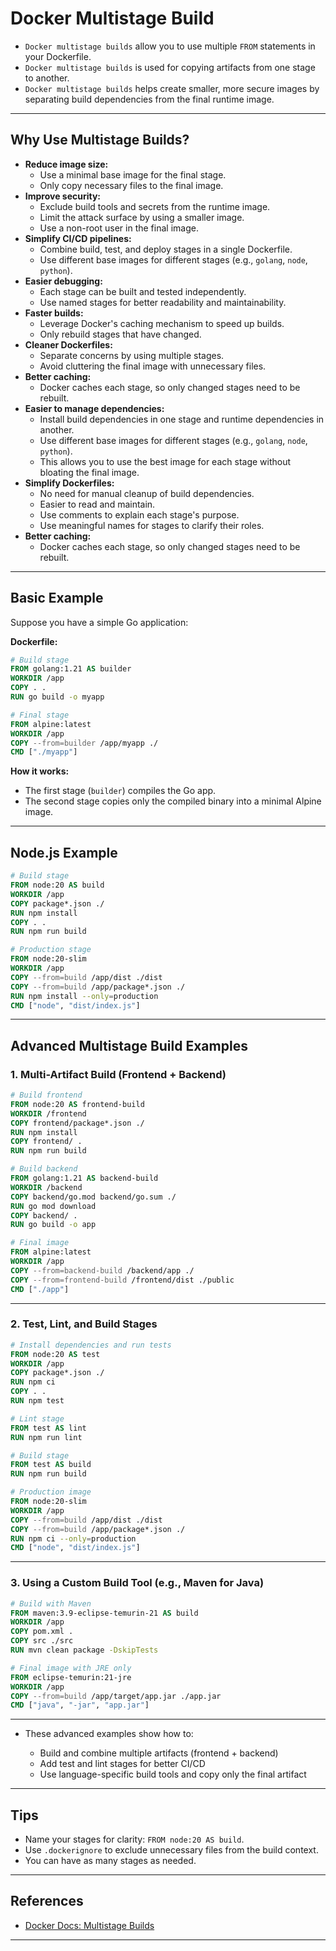 # Docker Multistage Build

- `Docker multistage builds` allow you to use multiple `FROM` statements in your Dockerfile.
- `Docker multistage builds` is used for copying artifacts from one stage to another. 
- `Docker multistage builds` helps create smaller, more secure images by separating build dependencies from the final runtime image.

---

## Why Use Multistage Builds?

- **Reduce image size:**
  - Use a minimal base image for the final stage.
  - Only copy necessary files to the final image.
- **Improve security:**
  - Exclude build tools and secrets from the runtime image.
  - Limit the attack surface by using a smaller image.
  - Use a non-root user in the final image.
- **Simplify CI/CD pipelines:**
  - Combine build, test, and deploy stages in a single Dockerfile.
  - Use different base images for different stages (e.g., `golang`, `node`, `python`).
- **Easier debugging:**
  - Each stage can be built and tested independently.
  - Use named stages for better readability and maintainability.
- **Faster builds:**
  - Leverage Docker's caching mechanism to speed up builds.
  - Only rebuild stages that have changed.
- **Cleaner Dockerfiles:**
  - Separate concerns by using multiple stages.
  - Avoid cluttering the final image with unnecessary files.
- **Better caching:**
  - Docker caches each stage, so only changed stages need to be rebuilt.
- **Easier to manage dependencies:**
  - Install build dependencies in one stage and runtime dependencies in another.
  - Use different base images for different stages (e.g., `golang`, `node`, `python`).
  - This allows you to use the best image for each stage without bloating the final image.
- **Simplify Dockerfiles:** 
  - No need for manual cleanup of build dependencies.
  - Easier to read and maintain.
  - Use comments to explain each stage's purpose.
  - Use meaningful names for stages to clarify their roles.
- **Better caching:**
  - Docker caches each stage, so only changed stages need to be rebuilt.

---

## Basic Example

Suppose you have a simple Go application:

**Dockerfile:**
```dockerfile
# Build stage
FROM golang:1.21 AS builder
WORKDIR /app
COPY . .
RUN go build -o myapp

# Final stage
FROM alpine:latest
WORKDIR /app
COPY --from=builder /app/myapp ./
CMD ["./myapp"]
```

**How it works:**
- The first stage (`builder`) compiles the Go app.
- The second stage copies only the compiled binary into a minimal Alpine image.

---

## Node.js Example

```dockerfile
# Build stage
FROM node:20 AS build
WORKDIR /app
COPY package*.json ./
RUN npm install
COPY . .
RUN npm run build

# Production stage
FROM node:20-slim
WORKDIR /app
COPY --from=build /app/dist ./dist
COPY --from=build /app/package*.json ./
RUN npm install --only=production
CMD ["node", "dist/index.js"]
```

---

## Advanced Multistage Build Examples

### 1. Multi-Artifact Build (Frontend + Backend)

```dockerfile
# Build frontend
FROM node:20 AS frontend-build
WORKDIR /frontend
COPY frontend/package*.json ./
RUN npm install
COPY frontend/ .
RUN npm run build

# Build backend
FROM golang:1.21 AS backend-build
WORKDIR /backend
COPY backend/go.mod backend/go.sum ./
RUN go mod download
COPY backend/ .
RUN go build -o app

# Final image
FROM alpine:latest
WORKDIR /app
COPY --from=backend-build /backend/app ./
COPY --from=frontend-build /frontend/dist ./public
CMD ["./app"]
```

---

### 2. Test, Lint, and Build Stages

```dockerfile
# Install dependencies and run tests
FROM node:20 AS test
WORKDIR /app
COPY package*.json ./
RUN npm ci
COPY . .
RUN npm test

# Lint stage
FROM test AS lint
RUN npm run lint

# Build stage
FROM test AS build
RUN npm run build

# Production image
FROM node:20-slim
WORKDIR /app
COPY --from=build /app/dist ./dist
COPY --from=build /app/package*.json ./
RUN npm ci --only=production
CMD ["node", "dist/index.js"]
```

---

### 3. Using a Custom Build Tool (e.g., Maven for Java)

```dockerfile
# Build with Maven
FROM maven:3.9-eclipse-temurin-21 AS build
WORKDIR /app
COPY pom.xml .
COPY src ./src
RUN mvn clean package -DskipTests

# Final image with JRE only
FROM eclipse-temurin:21-jre
WORKDIR /app
COPY --from=build /app/target/app.jar ./app.jar
CMD ["java", "-jar", "app.jar"]
```

---

- These advanced examples show how to:

  - Build and combine multiple artifacts (frontend + backend)
  - Add test and lint stages for better CI/CD
  - Use language-specific build tools and copy only the final artifact

---

## Tips

- Name your stages for clarity: `FROM node:20 AS build`.
- Use `.dockerignore` to exclude unnecessary files from the build context.
- You can have as many stages as needed.

---

## References
- [Docker Docs: Multistage Builds](https://docs.docker.com/build/building/multi-stage/)

---


